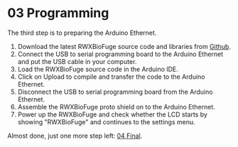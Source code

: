 03 Programming
==============

The third step is to preparing the Arduino Ethernet.

1. Download the latest RWXBioFuge source code and libraries from [Github][1].
2. Connect the USB to serial programming board to the Arduino Ethernet and put the USB cable in your computer.
3. Load the RWXBioFuge source code in the Arduino IDE.
4. Click on Upload to compile and transfer the code to the Arduino Ethernet.
5. Disconnect the USB to serial programming board from the Arduino Ethernet.
6. Assemble the RWXBioFuge proto shield on to the Arduino Ethernet.
7. Power up the RWXBioFuge and check whether the LCD starts by showing "RWXBioFuge" and continues to the settings menu.

Almost done, just one more step left: [04 Final][2].

[1]:https://github.com/PieterVanBoheemen/RWXBioFuge/blob/master/ArduinoCode/
[2]:https://github.com/PieterVanBoheemen/RWXBioFuge/blob/master/Docs/Assembly/04-Final.md
